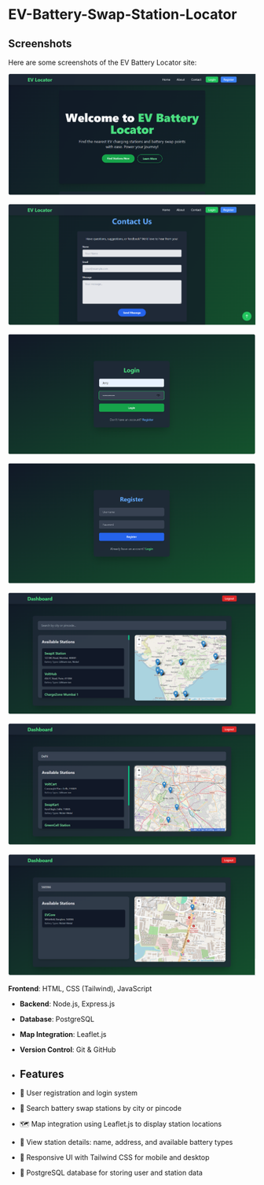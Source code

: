 # EV-Battery-Swap-Station-Locator
 
## Screenshots
Here are some screenshots of the EV Battery Locator site:

![Home](https://github.com/pratikdeoke/EV-Battery-Swap-Station-Locator/blob/main/images/homepage_a.png)

![Home](https://github.com/pratikdeoke/EV-Battery-Swap-Station-Locator/blob/main/images/homepage_b.png)

![Login](https://github.com/pratikdeoke/EV-Battery-Swap-Station-Locator/blob/main/images/login_page.png)

![Register](https://github.com/pratikdeoke/EV-Battery-Swap-Station-Locator/blob/main/images/register_page.png)

![Dashboard](https://github.com/pratikdeoke/EV-Battery-Swap-Station-Locator/blob/main/images/dashboard_a.png)

![Dashboard](https://github.com/pratikdeoke/EV-Battery-Swap-Station-Locator/blob/main/images/dashboard_b.png)

![Dashboard](https://github.com/pratikdeoke/EV-Battery-Swap-Station-Locator/blob/main/images/dashboard_c.png)

**Frontend**: HTML, CSS (Tailwind), JavaScript
- **Backend**: Node.js, Express.js
- **Database**: PostgreSQL
- **Map Integration**: Leaflet.js
- **Version Control**: Git & GitHub

- ## Features

- 🔐 User registration and login system
- 📍 Search battery swap stations by city or pincode
- 🗺️ Map integration using Leaflet.js to display station locations
- 🧾 View station details: name, address, and available battery types
- 📱 Responsive UI with Tailwind CSS for mobile and desktop
- 💾 PostgreSQL database for storing user and station data
